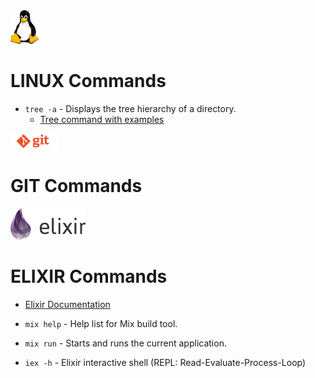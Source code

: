 
<img src="my-images/Linux-logo.png" width="45">

# LINUX Commands

* `tree -a` - Displays the tree hierarchy of a directory.  
  * [Tree command with examples](https://www.geeksforgeeks.org/tree-command-unixlinux/)

<img src="my-images/Git-logo.png" width="75">

# GIT Commands



<img src="my-images/Elixir-logo.png" width="120">

# ELIXIR Commands

* [Elixir Documentation](https://elixir-lang.org/docs.html)

* `mix help` - Help list for Mix build tool.  
* `mix run` - Starts and runs the current application.  
* `iex -h` - Elixir interactive shell (REPL: Read-Evaluate-Process-Loop)

